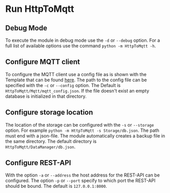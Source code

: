 # Run HttpToMqtt
## Debug Mode

To execute the module in debug mode use the `-d` or `--debug` option. For a full list of available options use the command `python -m HttpToMqtt -h`.

## Configure MQTT client
To configure the MQTT client use a config file as is shown with the Template that can
be found [here](Templates/config.json). The path to the config file can be specified with the `-c`
or `--config` option. The Default is `HttpToMqtt/Mqtt/mqtt_config.json`. If the file doesn't exist
an empty database is initialized in that directory.

## Configure storage location
The location of the storage can be configured with the `-s` or `--storage` option. For example
`python -m HttpToMqtt -s Storage/db.json`. The path must end with a json-file. The module automatically
creates a backup file in the same directory. The default directory is `HttpToMqtt/DataManager/db.json`.

## Configure REST-API
With the option `-a` or `--address` the host address for the REST-API can be configured.
The option `-p` or `--port` specify to which port the REST-API should be bound. The default is
`127.0.0.1:8000`.
